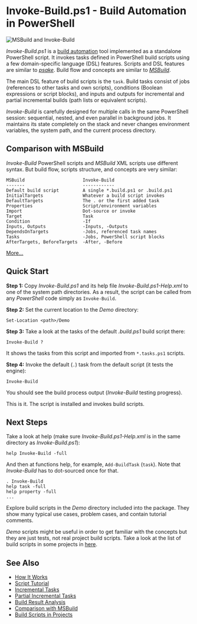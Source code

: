 
Invoke-Build.ps1 - Build Automation in PowerShell
=================================================

![MSBuild and Invoke-Build](https://github.com/downloads/nightroman/Invoke-Build/ProjectVsScript.png)

*Invoke-Build.ps1* is a [build automation](http://en.wikipedia.org/wiki/Build_automation)
tool implemented as a standalone PowerShell script. It invokes tasks defined in
PowerShell build scripts using a few domain-specific language (DSL) features.
Scripts and DSL features are similar to [*psake*](https://github.com/psake/psake).
Build flow and concepts are similar to [*MSBuild*](http://en.wikipedia.org/wiki/Msbuild).

The main DSL feature of build scripts is the `task`. Build tasks consist of jobs
(references to other tasks and own scripts), conditions (Boolean expressions or
script blocks), and inputs and outputs for incremental and partial incremental
builds (path lists or equivalent scripts).

*Invoke-Build* is carefully designed for multiple calls in the same PowerShell
session: sequential, nested, and even parallel in background jobs. It maintains
its state completely on the stack and never changes environment variables, the
system path, and the current process directory.

## Comparison with MSBuild

*Invoke-Build* PowerShell scripts and *MSBuild* XML scripts use different
syntax. But build flow, scripts structure, and concepts are very similar:

    MSBuild                      Invoke-Build
    -------                      ------------
    Default build script         A single *.build.ps1 or .build.ps1
    InitialTargets               Whatever a build script invokes
    DefaultTargets               The . or the first added task
    Properties                   Script/environment variables
    Import                       Dot-source or invoke
    Target                       Task
    Condition                    -If
    Inputs, Outputs              -Inputs, -Outputs
    DependsOnTargets             -Jobs, referenced task names
    Tasks                        -Jobs, PowerShell script blocks
    AfterTargets, BeforeTargets  -After, -Before

[More...](https://github.com/nightroman/Invoke-Build/wiki/Comparison-with-MSBuild)

## Quick Start

**Step 1:**
Copy *Invoke-Build.ps1* and its help file *Invoke-Build.ps1-Help.xml* to one of
the system path directories. As a result, the script can be called from any
*PowerShell* code simply as `Invoke-Build`.

**Step 2:**
Set the current location to the *Demo* directory:

    Set-Location <path>/Demo

**Step 3:**
Take a look at the tasks of the default *.build.ps1* build script there:

    Invoke-Build ?

It shows the tasks from this script and imported from `*.tasks.ps1` scripts.

**Step 4:**
Invoke the default (`.`) task from the default script (it tests the engine):

    Invoke-Build

You should see the build process output (*Invoke-Build* testing progress).

This is it. The script is installed and invokes build scripts.

## Next Steps

Take a look at help (make sure *Invoke-Build.ps1-Help.xml* is in the same
directory as *Invoke-Build.ps1*):

    help Invoke-Build -full

And then at functions help, for example, `Add-BuildTask` (`task`). Note that
*Invoke-Build* has to dot-sourced once for that.

    . Invoke-Build
    help task -full
    help property -full
    ...

Explore build scripts in the *Demo* directory included into the package. They
show many typical use cases, problem cases, and contain tutorial comments.

*Demo* scripts might be useful in order to get familiar with the concepts but
they are just tests, not real project build scripts. Take a look at the list of
build scripts in some projects in
[here](https://github.com/nightroman/Invoke-Build/wiki/Build-Scripts-in-Projects).

## See Also

* [How It Works](https://github.com/nightroman/Invoke-Build/wiki/How-It-Works)
* [Script Tutorial](https://github.com/nightroman/Invoke-Build/wiki/Script-Tutorial)
* [Incremental Tasks](https://github.com/nightroman/Invoke-Build/wiki/Incremental-Tasks)
* [Partial Incremental Tasks](https://github.com/nightroman/Invoke-Build/wiki/Partial-Incremental-Tasks)
* [Build Result Analysis](https://github.com/nightroman/Invoke-Build/wiki/Build-Result-Analysis)
* [Comparison with MSBuild](https://github.com/nightroman/Invoke-Build/wiki/Comparison-with-MSBuild)
* [Build Scripts in Projects](https://github.com/nightroman/Invoke-Build/wiki/Build-Scripts-in-Projects)
